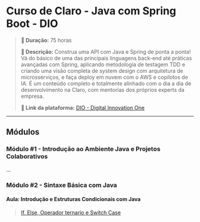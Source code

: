 # Curso de Claro - Java com Spring Boot - DIO
> **📅 Duração:** 75 horas 
>
> **📝 Descrição:** Construa uma API com Java e Spring de ponta a ponta! Vá do básico de uma das principais linguagens back-end até práticas avançadas com Spring, aplicando metodologia de testagem TDD e criando uma visão completa de system design com arquitetura de microsserviços, e faça deploy em nuvem com o AWS e copilotos de IA. É um conteúdo completo e totalmente alinhado com o dia a dia de desenvolvimento na Claro, com mentorias dos próprios experts da empresa.
>
> **🎯 Link da plataforma:** [DIO - Digital Innovation One ](https://web.dio.me/track/coding-the-future-claro-java-spring-boot?tab=about)

---

## Módulos

### Módulo #1 - Introdução ao Ambiente Java e Projetos Colaborativos

...

### Módulo #2 - Sintaxe Básica com Java

#### Aula: Introdução e Estruturas Condicionais com Java

> [If, Else, Operador ternario e Switch Case](/exercicios/src/Aula3.java)